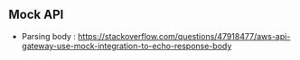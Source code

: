 ## Mock API
* Parsing body : https://stackoverflow.com/questions/47918477/aws-api-gateway-use-mock-integration-to-echo-response-body
